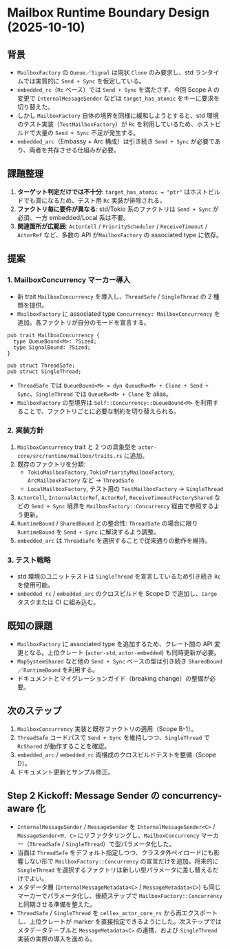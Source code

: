 # Mailbox Runtime Boundary Design (2025-10-10)

## 背景
- `MailboxFactory` の `Queue`／`Signal` は現状 `Clone` のみ要求し、std ランタイムでは実質的に `Send + Sync` を仮定している。
- `embedded_rc`（`Rc` ベース）では `Send + Sync` を満たさず、今回 Scope A の変更で `InternalMessageSender` などは `target_has_atomic` をキーに要求を切り替えた。
- しかし `MailboxFactory` 自体の境界を同様に緩和しようとすると、std 環境のテスト実装（`TestMailboxFactory`）が `Rc` を利用しているため、ホストビルドで大量の `Send + Sync` 不足が発生する。
- `embedded_arc`（Embassy + Arc 構成）は引き続き `Send + Sync` が必要であり、両者を共存させる仕組みが必要。

## 課題整理
1. **ターゲット判定だけでは不十分**: `target_has_atomic = "ptr"` はホストビルドでも真になるため、テスト用 `Rc` 実装が排除される。
2. **ファクトリ毎に要件が異なる**: std/Tokio 系のファクトリは `Send + Sync` が必須、一方 embedded/Local 系は不要。
3. **関連箇所が広範囲**: `ActorCell` / `PriorityScheduler` / `ReceiveTimeout` / `ActorRef` など、多数の API が`MailboxFactory` の associated type に依存。

## 提案
### 1. MailboxConcurrency マーカー導入
- 新 trait `MailboxConcurrency` を導入し、`ThreadSafe` / `SingleThread` の 2 種類を提供。
- `MailboxFactory` に associated type `Concurrency: MailboxConcurrency` を追加。各ファクトリが自分のモードを宣言する。

```
pub trait MailboxConcurrency {
  type QueueBound<M>: ?Sized;
  type SignalBound: ?Sized;
}

pub struct ThreadSafe;
pub struct SingleThread;
```

- `ThreadSafe` では `QueueBound<M> = dyn QueueRw<M> + Clone + Send + Sync`、`SingleThread` では `QueueRw<M> + Clone` を alias。
- `MailboxFactory` の型境界は `Self::Concurrency::QueueBound<M>` を利用することで、ファクトリごとに必要な制約を切り替えられる。

### 2. 実装方針
1. `MailboxConcurrency` trait と 2 つの具象型を `actor-core/src/runtime/mailbox/traits.rs` に追加。
2. 既存のファクトリを分類:
   - `TokioMailboxFactory`, `TokioPriorityMailboxFactory`, `ArcMailboxFactory` など → `ThreadSafe`
   - `LocalMailboxFactory`, テスト用の `TestMailboxFactory` → `SingleThread`
3. `ActorCell`, `InternalActorRef`, `ActorRef`, `ReceiveTimeoutFactoryShared` などの `Send + Sync` 境界を `MailboxFactory::Concurrency` 経由で参照するよう更新。
4. `RuntimeBound` / `SharedBound` との整合性: `ThreadSafe` の場合に限り `RuntimeBound` を `Send + Sync` に解決するよう調整。
5. `embedded_arc` は `ThreadSafe` を選択することで従来通りの動作を維持。

### 3. テスト戦略
- std 環境のユニットテストは `SingleThread` を宣言しているため引き続き `Rc` を使用可能。
- `embedded_rc` / `embedded_arc` のクロスビルドを Scope D で追加し、`Cargo` タスクまたは CI に組み込む。

## 既知の課題
- `MailboxFactory` に associated type を追加するため、クレート間の API 変更となる。上位クレート (`actor-std`, `actor-embedded`) も同時更新が必要。
- `MapSystemShared` など他の `Send + Sync` ベースの型は引き続き `SharedBound`／`RuntimeBound` を利用する。
- ドキュメントとマイグレーションガイド（breaking change）の整備が必要。

## 次のステップ
1. `MailboxConcurrency` 実装と既存ファクトリの適用（Scope B-1）。
2. `ThreadSafe` コードパスで `Send + Sync` を維持しつつ、`SingleThread` で `RcShared` が動作することを確認。
3. `embedded_arc` / `embedded_rc` 両構成のクロスビルドテストを整備（Scope D）。
4. ドキュメント更新とサンプル修正。

## Step 2 Kickoff: Message Sender の concurrency-aware 化
- `InternalMessageSender` / `MessageSender` を `InternalMessageSender<C>` / `MessageSender<M, C>` にリファクタリングし、`MailboxConcurrency` マーカー（`ThreadSafe` / `SingleThread`）で型パラメータ化した。
- 当面は `ThreadSafe` をデフォルト指定しつつ、クラスタ外ペイロードにも影響しない形で `MailboxFactory::Concurrency` の宣言だけを追加。将来的に `SingleThread` を選択するファクトリは新しい型パラメータに差し替えるだけでよい。
- メタデータ層 (`InternalMessageMetadata<C>` / `MessageMetadata<C>`) も同じマーカーでパラメータ化し、後続ステップで `MailboxFactory::Concurrency` と同期させる準備を整えた。
- `ThreadSafe` / `SingleThread` を `cellex_actor_core_rs` から再エクスポートし、上位クレートが marker を直接指定できるようにした。次ステップではメタデータテーブルと `MessageMetadata<C>` の連携、および `SingleThread` 実装の実際の導入を進める。
